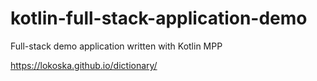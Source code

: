 # kotlin-full-stack-application-demo
Full-stack demo application written with Kotlin MPP

https://lokoska.github.io/dictionary/
